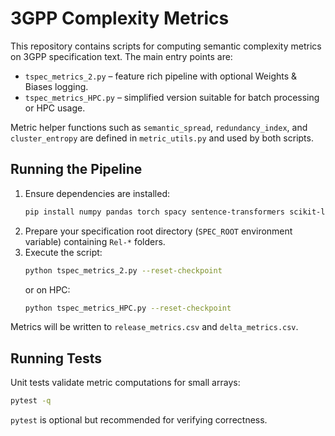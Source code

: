 # 3GPP Complexity Metrics

This repository contains scripts for computing semantic complexity metrics on 3GPP specification text. The main entry points are:

- `tspec_metrics_2.py` – feature rich pipeline with optional Weights & Biases logging.
- `tspec_metrics_HPC.py` – simplified version suitable for batch processing or HPC usage.

Metric helper functions such as `semantic_spread`, `redundancy_index`, and
`cluster_entropy` are defined in `metric_utils.py` and used by both scripts.

## Running the Pipeline

1. Ensure dependencies are installed:
   ```bash
   pip install numpy pandas torch spacy sentence-transformers scikit-learn tqdm
   ```
2. Prepare your specification root directory (`SPEC_ROOT` environment variable) containing `Rel-*` folders.
3. Execute the script:
   ```bash
   python tspec_metrics_2.py --reset-checkpoint
   ```
   or on HPC:
   ```bash
   python tspec_metrics_HPC.py --reset-checkpoint
   ```

Metrics will be written to `release_metrics.csv` and `delta_metrics.csv`.

## Running Tests

Unit tests validate metric computations for small arrays:

```bash
pytest -q
```

`pytest` is optional but recommended for verifying correctness.
